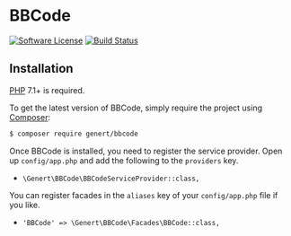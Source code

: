 BBCode
================

[![Software License](https://img.shields.io/badge/license-MIT-brightgreen.svg?style=flat-square)](LICENSE.md)
[![Build Status](https://travis-ci.org/Genert/BBCode.svg?branch=master)](https://travis-ci.org/Genert/BBCode)

## Installation

[PHP](https://php.net) 7.1+ is required. 

To get the latest version of BBCode, simply require the project using [Composer](https://getcomposer.org):

```bash
$ composer require genert/bbcode
```

Once BBCode is installed, you need to register the service provider. Open up `config/app.php` and add the following to the `providers` key.

* `\Genert\BBCode\BBCodeServiceProvider::class,`

You can register facades in the `aliases` key of your `config/app.php` file if you like.

* `'BBCode' => \Genert\BBCode\Facades\BBCode::class,`
